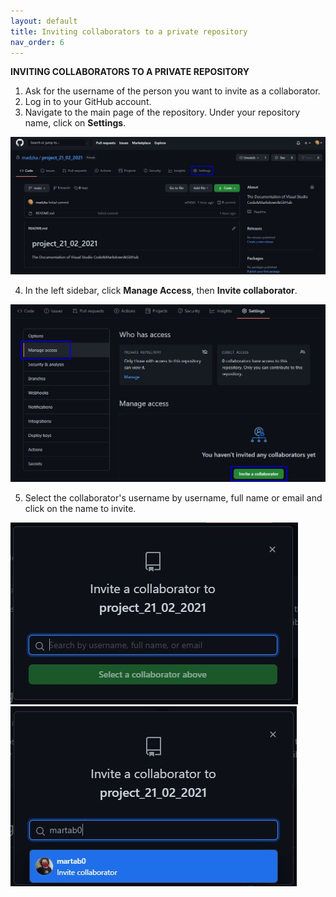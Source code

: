```yaml
---
layout: default
title: Inviting collaborators to a private repository
nav_order: 6
---
```


**INVITING COLLABORATORS TO A PRIVATE REPOSITORY** 

1. Ask for the username of the person you want to invite as a collaborator. 
2. Log in to your GitHub account. 
3. Navigate to the main page of the repository. Under your repository name, click on **Settings**.  

![Alt Text ](./images/main_page.jpg)

4. In the left sidebar, click **Manage Access**, then **Invite collaborator**. 

![Alt Text ](./images/invite.jpg)

5. Select the collaborator's username by username, full name or email and click on the name to invite.   

![Alt Text ](./images/select_collaborator.jpg) 
![Alt Text ](./images/invite_colla.jpg)




